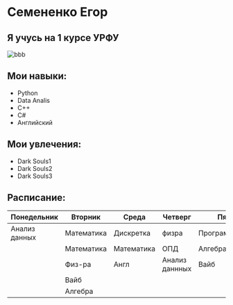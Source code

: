 # Семененко Егор
## Я учусь на 1 курсе УРФУ
![bbb](https://www.google.com/url?sa=i&url=https%3A%2F%2Fimg-webcalypt.ru%2Ftools%2Fmeme-generator%2F28354&psig=AOvVaw09rmsN5kQB7dunoI0ORp3t&ust=1758895624492000&source=images&cd=vfe&opi=89978449&ved=0CBUQjRxqFwoTCLjKyfuK9I8DFQAAAAAdAAAAABAM)
## Мои навыки:
* Python
* Data Analis
* C++
* C#
* Английский
## Мои увлечения:
* Dark Souls1
* Dark Souls2
* Dark Souls3
## Расписание:
|Понедельник  |Вторник   |Среда      |Четверг        |Пятница|
|-----------  |----------|-----------|---------------|----------------|
|Анализ данных|Математика|Дискретка  |физра          |Программирование|
|             |Математика|Математика |ОПД            |Алгебра|
|             |Физ-ра    |Англ       |Анализ даннных |Вайб|
|             |Вайб|
|             |Алгебра|
